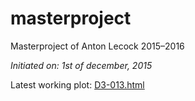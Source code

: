 # masterproject

Masterproject of Anton Lecock 2015–2016

*Initiated on: 1st of december, 2015*

Latest working plot: [D3-013.html](http://antonlecock.github.io/masterproject/D3-013.html)
